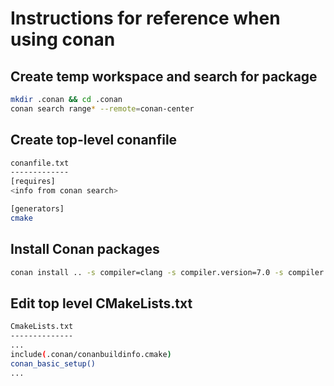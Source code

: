 # Instructions for reference when using conan
## Create temp workspace and search for package
```bash
mkdir .conan && cd .conan
conan search range* --remote=conan-center
```

## Create top-level conanfile
```bash
conanfile.txt
-------------
[requires]
<info from conan search>

[generators]
cmake
```

## Install Conan packages
```bash
conan install .. -s compiler=clang -s compiler.version=7.0 -s compiler.libcxx=libstdc++11 --build=missing
```

## Edit top level CMakeLists.txt
```bash
CmakeLists.txt
--------------
...
include(.conan/conanbuildinfo.cmake)
conan_basic_setup()
...
```
